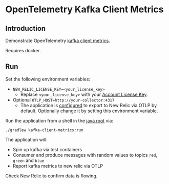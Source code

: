 # OpenTelemetry Kafka Client Metrics

## Introduction

Demonstrate OpenTelemetry [kafka client metrics](https://github.com/open-telemetry/opentelemetry-java-instrumentation/tree/main/instrumentation/kafka/kafka-clients/kafka-clients-2.6/library).

Requires docker.

## Run

Set the following environment variables:
* `NEW_RELIC_LICENSE_KEY=<your_license_key>`
  * Replace `<your_license_key>` with your [Account License Key](https://one.newrelic.com/launcher/api-keys-ui.launcher).
* Optional `OTLP_HOST=http://your-collector:4317`
  * The application is [configured](./src/main/java/com/newrelic/app/Application.java) to export to New Relic via OTLP by default. Optionally change it by setting this environment variable.

Run the application from a shell in the [java root](../) via:
```
./gradlew kafka-client-metrics:run
```

The application will:
- Spin up kafka via test containers
- Consumer and produce messages with random values to topics `red`, `green` and `blue`
- Report kafka metrics to new relic via OTLP

Check New Relic to confirm data is flowing.